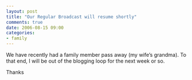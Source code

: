 ```yaml
---
layout: post
title: "Our Regular Broadcast will resume shortly"
comments: true
date: 2006-08-15 09:00
categories:
- family
---
```


We have recently had a family member pass away (my wife’s grandma). To that 
end, I will be out of the blogging loop for the next week or so.

Thanks
<hints id="hah_hints"></hints>




